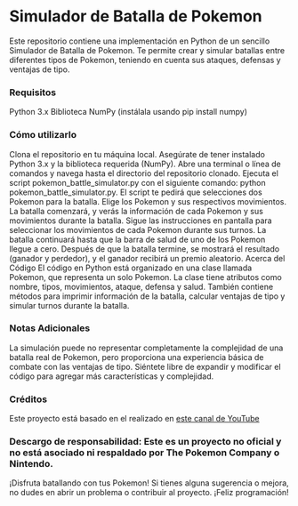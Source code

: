 # Simulador de Batalla de Pokemon
Este repositorio contiene una implementación en Python de un sencillo Simulador de Batalla de Pokemon. Te permite crear y simular batallas entre diferentes tipos de Pokemon, teniendo en cuenta sus ataques, defensas y ventajas de tipo.

### Requisitos
Python 3.x
Biblioteca NumPy (instálala usando pip install numpy)
### Cómo utilizarlo
Clona el repositorio en tu máquina local.
Asegúrate de tener instalado Python 3.x y la biblioteca requerida (NumPy).
Abre una terminal o línea de comandos y navega hasta el directorio del repositorio clonado.
Ejecuta el script pokemon_battle_simulator.py con el siguiente comando: python pokemon_battle_simulator.py.
El script te pedirá que selecciones dos Pokemon para la batalla. Elige los Pokemon y sus respectivos movimientos.
La batalla comenzará, y verás la información de cada Pokemon y sus movimientos durante la batalla.
Sigue las instrucciones en pantalla para seleccionar los movimientos de cada Pokemon durante sus turnos.
La batalla continuará hasta que la barra de salud de uno de los Pokemon llegue a cero.
Después de que la batalla termine, se mostrará el resultado (ganador y perdedor), y el ganador recibirá un premio aleatorio.
Acerca del Código
El código en Python está organizado en una clase llamada Pokemon, que representa un solo Pokemon. La clase tiene atributos como nombre, tipos, movimientos, ataque, defensa y salud. También contiene métodos para imprimir información de la batalla, calcular ventajas de tipo y simular turnos durante la batalla.

### Notas Adicionales
La simulación puede no representar completamente la complejidad de una batalla real de Pokemon, pero proporciona una experiencia básica de combate con las ventajas de tipo.
Siéntete libre de expandir y modificar el código para agregar más características y complejidad.
### Créditos
Este proyecto está basado en el realizado en [este canal de YouTube](https://youtu.be/tRo-RhXd1LI)

### Descargo de responsabilidad: Este es un proyecto no oficial y no está asociado ni respaldado por The Pokemon Company o Nintendo.

¡Disfruta batallando con tus Pokemon! Si tienes alguna sugerencia o mejora, no dudes en abrir un problema o contribuir al proyecto. ¡Feliz programación!